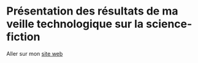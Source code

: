 # Présentation des résultats de ma veille technologique sur la science-fiction

Aller sur mon [site web](https://cyrillome2.github.io/scifivt/)
